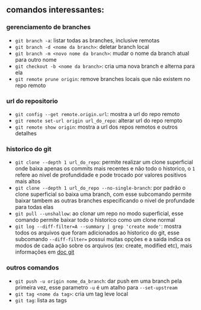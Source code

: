 comandos interessantes:
-----------------------

### gerenciamento de branches
- `git branch -a`: listar todas as branches, inclusive remotas
- `git branch -d <nome da branch>`: deletar branch local
- `git branch -m <novo nome da branch>`: mudar o nome da branch atual para outro nome
- `git checkout -b <nome da branch>`: cria uma nova branch e alterna para ela
- `git remote prune origin`: remove branches locais que não existem no repo remoto

### url do repositorio
- `git config --get remote.origin.url`: mostra a url do repo remoto
- `git remote set-url origin url_do_repo`: alterar url do repo rempto
- `git remote show origin`: mostra a url dos repos remotos e outros detalhes

### historico do git
- `git clone --depth 1 url_do_repo`: permite realizar um clone superficial onde baixa apenas os commits mais recentes e não todo o historico, o `1` refere ao nivel de profundidade e pode trocado por valores positivos mais altos
- `git clone --depth 1 url_do_repo --no-single-branch`: por padrão o clone superficial so baixa uma branch, com esse subcomando permite baixar tambem as outras branches especificando o nivel de profundade para todas elas
- `git pull --unshallow`: ao clonar um repo no modo superficial, esse comando permite baixar todo o historico como um clone normal
- `git log --diff-filter=A --summary | grep 'create mode'`: mostra todos os arquivos que foram adicionados ao historico do git, esse subcomando `--diff-filter=` possui muitas opções e a saida indica os modos de cada ação sobre os arquivos (ex: create, modified etc), mais informações em [doc git](https://git-scm.com/docs/git-diff#Documentation/git-diff.txt---diff-filterACDMRTUXB82308203)

### outros comandos
- `git push -u origin nome_da_branch`: dar push em uma branch pela primeira vez, esse parametro `-u` é um atalho para `--set-upstream`
- `git tag <nome da tag>`: cria um tag leve local
- `git tag`: lista as tags
